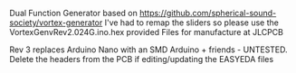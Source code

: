 Dual Function Generator based on https://github.com/spherical-sound-society/vortex-generator
I've had to remap the sliders so please use the VortexGenvRev2.024G.ino.hex provided
Files for manufacture at JLCPCB

Rev 3 replaces Arduino Nano with an SMD Arduino + friends - UNTESTED. Delete the headers from the PCB if editing/updating the EASYEDA files